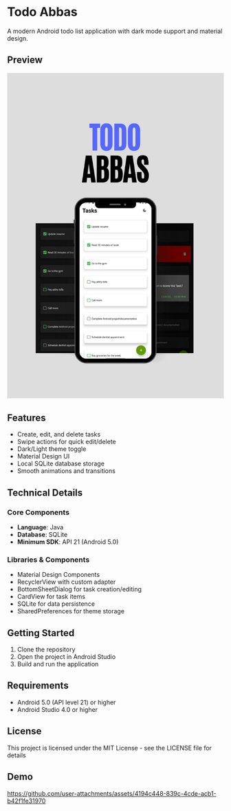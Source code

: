 # Todo Abbas

A modern Android todo list application with dark mode support and material design.

## Preview

![Todo Abbas App Demo](Screenshots/v1.0.0/demo.png)

## Features

- Create, edit, and delete tasks
- Swipe actions for quick edit/delete
- Dark/Light theme toggle
- Material Design UI
- Local SQLite database storage
- Smooth animations and transitions

## Technical Details

### Core Components
- **Language**: Java
- **Database**: SQLite
- **Minimum SDK**: API 21 (Android 5.0)

### Libraries & Components
- Material Design Components
- RecyclerView with custom adapter
- BottomSheetDialog for task creation/editing
- CardView for task items
- SQLite for data persistence
- SharedPreferences for theme storage

## Getting Started

1. Clone the repository
2. Open the project in Android Studio
3. Build and run the application

## Requirements

- Android 5.0 (API level 21) or higher
- Android Studio 4.0 or higher

## License

This project is licensed under the MIT License - see the LICENSE file for details

## Demo

https://github.com/user-attachments/assets/4194c448-839c-4cde-acb1-b42f1fe31970

